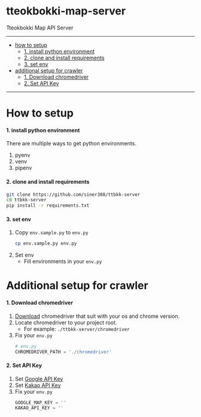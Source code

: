 # tteokbokki-map-server
Tteokbokki Map API Server

---

- [how to setup](#how-to-setup)
  - [1. install python environment](#1-install-python-environment)
  - [2. clone and install requirements](#2-clone-and-install-requirements)
  - [3. set env](#3-set-env)
- [additional setup for crawler](#additional-setup-for-crawler)
  - [1. Download chromedriver](#1-download-chromedriver)
  - [2. Set API Key](#2-set-api-key)

---
# How to setup

#### 1. install python environment
There are multiple ways to get python environments.
1. pyenv
2. venv
3. pipenv

#### 2. clone and install requirements
```bash
git clone https://github.com/siner308/ttbkk-server
cd ttbkk-server
pip install -r requirements.txt
```

#### 3. set env
1. Copy `env.sample.py` to `env.py`
    ```bash
    cp env.sample.py env.py
    ```
2. Set env
    - Fill environments in your `env.py`

# Additional setup for crawler

#### 1. Download chromedriver
1. [Download](https://chromedriver.chromium.org/) chromedriver that suit with your os and chrome version.
2. Locate chromedriver to your project root.
   - For example: `./ttbkk-server/chromedriver`
3. Fix your `env.py`
    ```python
    # env.py
    CHROMEDRIVER_PATH = './chromedriver'
    ```
   
#### 2. Set API Key
1. Set [Google API Key](https://mapsplatform.google.com/)
2. Set [Kakao API Key](https://apis.map.kakao.com/web/guide/)
3. Fix your `env.py`
    ```python
    GOOGLE_MAP_KEY = ''
    KAKAO_API_KEY = ''
    ```
